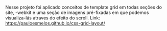 Nesse projeto foi aplicado conceitos de template grid em todas seções do site, -webkit e uma seção de imagens pré-fixadas em que podemos visualiza-lás atraves do efeito do scroll.
Link: https://pauloesmelos.github.io/css-grid-layout/
